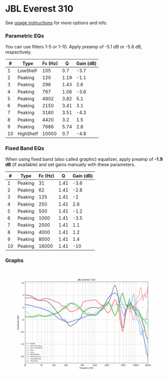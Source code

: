 # JBL Everest 310
See [usage instructions](https://github.com/jaakkopasanen/AutoEq#usage) for more options and info.

### Parametric EQs
You can use filters 1-5 or 1-10. Apply preamp of -5.1 dB or -5.8 dB, respectively.

|   # | Type      |   Fc (Hz) |    Q |   Gain (dB) |
|-----|-----------|-----------|------|-------------|
|   1 | LowShelf  |       105 | 0.7  |        -3.7 |
|   2 | Peaking   |       120 | 1.19 |        -1.1 |
|   3 | Peaking   |       296 | 1.43 |         2.6 |
|   4 | Peaking   |       767 | 1.06 |        -3.6 |
|   5 | Peaking   |      4802 | 3.82 |         5.1 |
|   6 | Peaking   |      2150 | 3.41 |         3.1 |
|   7 | Peaking   |      3160 | 3.51 |        -4.3 |
|   8 | Peaking   |      4420 | 3.2  |         1.5 |
|   9 | Peaking   |      7686 | 5.74 |         2.8 |
|  10 | HighShelf |     10000 | 0.7  |        -4.8 |

### Fixed Band EQs
When using fixed band (also called graphic) equalizer, apply preamp of **-1.9 dB** (if available) and set gains manually with these parameters.

|   # | Type    |   Fc (Hz) |    Q |   Gain (dB) |
|-----|---------|-----------|------|-------------|
|   1 | Peaking |        31 | 1.41 |        -3.6 |
|   2 | Peaking |        62 | 1.41 |        -2.8 |
|   3 | Peaking |       125 | 1.41 |        -2   |
|   4 | Peaking |       250 | 1.41 |         2.6 |
|   5 | Peaking |       500 | 1.41 |        -1.2 |
|   6 | Peaking |      1000 | 1.41 |        -3.5 |
|   7 | Peaking |      2000 | 1.41 |         1.1 |
|   8 | Peaking |      4000 | 1.41 |         1.2 |
|   9 | Peaking |      8000 | 1.41 |         1.4 |
|  10 | Peaking |     16000 | 1.41 |       -10   |

### Graphs
![](./JBL%20Everest%20310.png)
